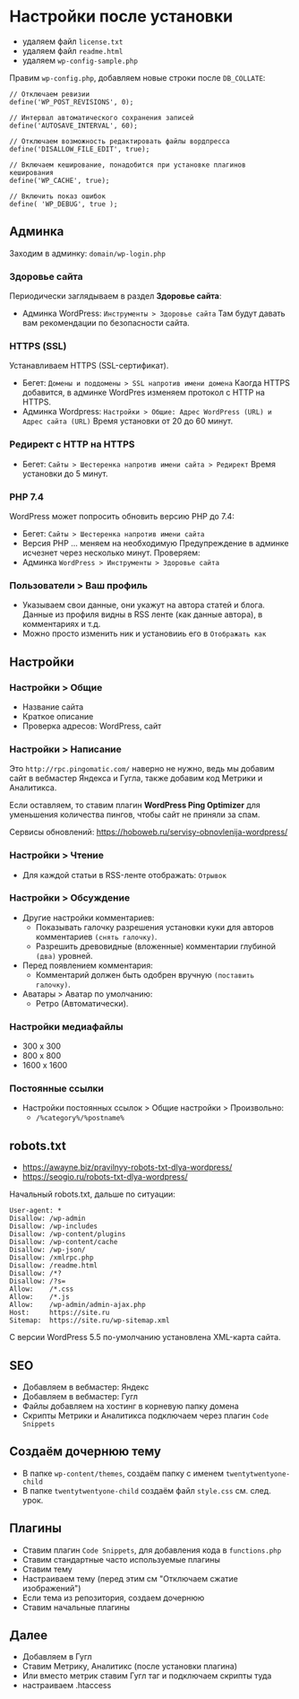 # Настройки после установки
* удаляем файл `license.txt`
* удаляем файл `readme.html`
* удаляем `wp-config-sample.php`

Правим `wp-config.php`, добавляем новые строки после `DB_COLLATE`:

    // Отключаем ревизии
    define('WP_POST_REVISIONS', 0);

    // Интервал автоматического сохранения записей
    define('AUTOSAVE_INTERVAL', 60);

    // Отключаем возможность редактировать файлы вордпресса
    define('DISALLOW_FILE_EDIT', true);

    // Включаем кеширование, понадобится при установке плагинов кеширования
    define('WP_CACHE', true);

    // Включить показ ошибок
    define( 'WP_DEBUG', true );

## Админка
Заходим в админку: `domain/wp-login.php`

### Здоровье сайта
Периодически заглядываем в раздел **Здоровье сайта**:
- Админка WordPress: `Инструменты > Здоровье сайта`
Там будут давать вам рекомендации по безопасности сайта.

### HTTPS (SSL)
Устанавливаем HTTPS (SSL-сертификат).
- Бегет: `Домены и поддомены > SSL напротив имени домена`
Каогда HTTPS добавится, в админке WordPres изменяем протокол с HTTP на HTTPS.
- Админка Wordpress: `Настройки > Общие: Адрес WordPress (URL) и Адрес сайта (URL)`
Время установки от 20 до 60 минут.

### Редирект с HTTP на HTTPS
- Бегет: `Сайты > Шестеренка напротив имени сайта > Редирект`
Время установки до 5 минут.

### PHP 7.4
WordPress может попросить обновить версию PHP до 7.4:
- Бегет: `Сайты > Шестеренка напротив имени сайта`
- Версия PHP ... меняем на необходимую
Предупреждение в админке исчезнет через несколько минут.
Проверяем:
- Админка `WordPress > Инструменты > Здоровье сайта`

### Пользователи > Ваш профиль
* Указываем свои данные, они укажут на автора статей и блога. Данные из профиля видны в RSS ленте (как данные автора), в комментариях и т.д.
* Можно просто изменить ник и установииь его в `Отображать как`

## Настройки
### Настройки > Общие
* Название сайта
* Краткое описание
* Проверка адресов: WordPress, сайт

### Настройки > Написание
Это `http://rpc.pingomatic.com/` наверно не нужно, ведь мы добавим сайт в вебмастер Яндекса и Гугла, также добавим код Метрики и Аналитикса.

Если оставляем, то ставим плагин **WordPress Ping Optimizer** для уменьшения количества пингов, чтобы сайт не приняли за спам.

Сервисы обновлений: https://hoboweb.ru/servisy-obnovlenija-wordpress/

### Настройки > Чтение
* Для каждой статьи в RSS-ленте отображать: `Отрывок`

### Настройки > Обсуждение
* Другие настройки комментариев:
    * Показывать галочку разрешения установки куки для авторов комментариев `(снять галочку)`.
    * Разрешить древовидные (вложенные) комментарии глубиной `(два)` уровней.
* Перед появлением комментария:
    * Комментарий должен быть одобрен вручную `(поставить галочку)`.
* Аватары > Аватар по умолчанию:
    * Ретро (Автоматически).

### Настройки медиафайлы
* 300 x 300
* 800 x 800
* 1600 x 1600

### Постоянные ссылки
* Настройки постоянных ссылок > Общие настройки > Произвольно:
    * `/%category%/%postname%`

## robots.txt
* https://awayne.biz/pravilnyy-robots-txt-dlya-wordpress/
* https://seogio.ru/robots-txt-dlya-wordpress/

Начальный robots.txt, дальше по ситуации:

    User-agent: *
    Disallow: /wp-admin
    Disallow: /wp-includes
    Disallow: /wp-content/plugins
    Disallow: /wp-content/cache
    Disallow: /wp-json/
    Disallow: /xmlrpc.php
    Disallow: /readme.html
    Disallow: /*?
    Disallow: /?s=
    Allow:    /*.css
    Allow:    /*.js
    Allow:    /wp-admin/admin-ajax.php
    Host:     https://site.ru
    Sitemap:  https://site.ru/wp-sitemap.xml

С версии WordPress 5.5 по-умолчанию установлена XML-карта сайта.

## SEO
- Добавляем в вебмастер: Яндекс
- Добавляем в вебмастер: Гугл
- Файлы добавляем на хостинг в корневую папку домена
- Скрипты Метрики и Аналитикса подключаем через плагин `Code Snippets`

## Создаём дочернюю тему
- В папке `wp-content/themes`, создаём папку с именем `twentytwentyone-child`
- В папке `twentytwentyone-child` создаём файл `style.css` см. след. урок.

## Плагины
- Ставим плагин `Code Snippets`, для добавления кода в `functions.php`
- Ставим стандартные часто используемые плагины
- Ставим тему
- Настраиваем тему (перед этим см "Отключаем сжатие изображений")
- Если тема из репозитория, создаем дочернюю
- Ставим начальные плагины

## Далее
* Добавляем в Гугл
* Ставим Метрику, Аналитикс (после установки плагина)
* Или вместо метрик ставим Гугл таг и подключаем скрипты туда
* настраиваем .htaccess

